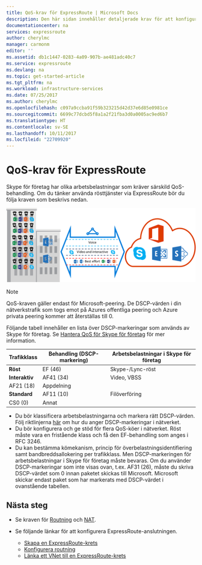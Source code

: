 ```yaml
---
title: QoS-krav för ExpressRoute | Microsoft Docs
description: Den här sidan innehåller detaljerade krav för att konfigurera och hantera QoS för ExpressRoute-kretsar.
documentationcenter: na
services: expressroute
author: cherylmc
manager: carmonm
editor: ''
ms.assetid: db1c1447-0283-4a09-907b-ae481adc40c7
ms.service: expressroute
ms.devlang: na
ms.topic: get-started-article
ms.tgt_pltfrm: na
ms.workload: infrastructure-services
ms.date: 07/25/2017
ms.author: cherylmc
ms.openlocfilehash: c097a9ccba91f59b323215d42d37e6d85e0981ce
ms.sourcegitcommit: 6699c77dcbd5f8a1a2f21fba3d0a0005ac9ed6b7
ms.translationtype: HT
ms.contentlocale: sv-SE
ms.lasthandoff: 10/11/2017
ms.locfileid: "22709920"
---
```

# <a name="expressroute-qos-requirements"></a>QoS-krav för ExpressRoute
Skype för företag har olika arbetsbelastningar som kräver särskild QoS-behandling. Om du tänker använda rösttjänster via ExpressRoute bör du följa kraven som beskrivs nedan.

![](./media/expressroute-qos/expressroute-qos.png)

> [!NOTE]
> QoS-kraven gäller endast för Microsoft-peering. De DSCP-värden i din nätverkstrafik som togs emot på Azures offentliga peering och Azure privata peering kommer att återställas till 0. 
> 
> 

Följande tabell innehåller en lista över DSCP-markeringar som används av Skype för företag. Se [Hantera QoS för Skype för företag](https://technet.microsoft.com/library/gg405409.aspx) för mer information.

| **Trafikklass** | **Behandling (DSCP-markering)** | **Arbetsbelastningar i Skype för företag** |
| --- | --- | --- |
| **Röst** |EF (46) |Skype-/Lync-röst |
| **Interaktiv** |AF41 (34) |Video, VBSS |
| AF21 (18) |Appdelning | |
| **Standard** |AF11 (10) |Filöverföring |
| CS0 (0) |Annat | |

* Du bör klassificera arbetsbelastningarna och markera rätt DSCP-värden. Följ riktlinjerna [här](https://technet.microsoft.com/library/gg405409.aspx) om hur du anger DSCP-markeringar i nätverket.
* Du bör konfigurera och ge stöd för flera QoS-köer i nätverket. Röst måste vara en fristående klass och få den EF-behandling som anges i RFC 3246. 
* Du kan bestämma kömekanism, princip för överbelastningsidentifiering samt bandbreddsallokering per trafikklass. Men DSCP-markeringen för arbetsbelastningar i Skype för företag måste bevaras. Om du använder DSCP-markeringar som inte visas ovan, t.ex. AF31 (26), måste du skriva DSCP-värdet som 0 innan paketet skickas till Microsoft. Microsoft skickar endast paket som har markerats med DSCP-värdet i ovanstående tabellen. 

## <a name="next-steps"></a>Nästa steg
* Se kraven för [Routning](expressroute-routing.md) och [NAT](expressroute-nat.md).
* Se följande länkar för att konfigurera ExpressRoute-anslutningen.
  
  * [Skapa en ExpressRoute-krets](expressroute-howto-circuit-classic.md)
  * [Konfigurera routning](expressroute-howto-routing-classic.md)
  * [Länka ett VNet till en ExpressRoute-krets](expressroute-howto-linkvnet-classic.md)


